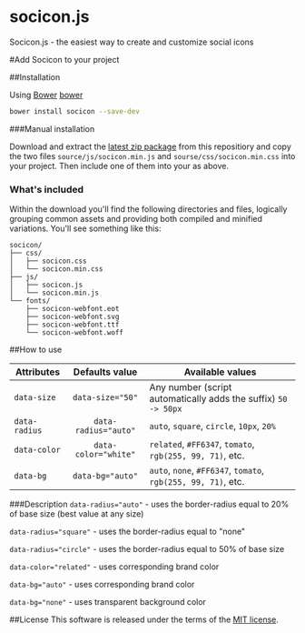 socicon.js
==========

Socicon.js - the easiest way to create and customize social icons

#Add Socicon to your project

##Installation

Using [Bower] [bower]

```bash
bower install socicon --save-dev
```
###Manual installation

Download and extract the [latest zip package][bower] from this repositiory and copy the two files `source/js/socicon.min.js` and `sourse/css/socicon.min.css` into your project. Then include one of them into your <head> as above.

### What's included

Within the download you'll find the following directories and files, logically grouping common assets and providing both compiled and minified variations. You'll see something like this:

```
socicon/
├── css/
│   ├── socicon.css
│   └── socicon.min.css
├── js/
│   ├── socicon.js
│   └── socicon.min.js
└── fonts/
    ├── socicon-webfont.eot
    ├── socicon-webfont.svg
    ├── socicon-webfont.ttf
    └── socicon-webfont.woff
```


##How to use

| Attributes          | Defaults value             | Available values         |
| ------------------- |:--------------------------:| -------------------------|
| ```data-size```     | ```data-size="50"```        |    Any number (script automatically adds the suffix) ```50 -> 50px``` |
| ```data-radius```   |  ```data-radius="auto"```   |   ```auto```, ```square```, ```circle```, ```10px```, ```20%``` |
| ```data-color```    | ```data-color="white"```    |   ```related```, ```#FF6347```, ```tomato```, ```rgb(255, 99, 71)```,  etc.| 
| ```data-bg```       | ```data-bg="auto"```        |   ```auto```, ```none```, ```#FF6347```, ```tomato```, ```rgb(255, 99, 71)```, etc.|

###Description
```data-radius="auto"``` - uses the border-radius equal to 20% of base size (best value at any size)

```data-radius="square"``` - uses the border-radius equal to "none"

```data-radius="circle"``` - uses the border-radius equal to 50% of base size

```data-color="related"``` - uses corresponding brand color

```data-bg="auto"``` - uses corresponding brand color

```data-bg="none"``` - uses transparent background color


##License
This software is released under the terms of the
[MIT license](https://github.com/evgenTraytyak/socicon.js/blob/master/LICENSE).

[bower]:http://bower.io/
